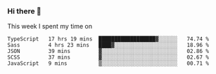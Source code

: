 ### Hi there 👋

<!--
**qiruohan/qiruohan** is a ✨ _special_ ✨ repository because its `README.md` (this file) appears on your GitHub profile.

Here are some ideas to get you started:

- 🔭 I’m currently working on ...
- 🌱 I’m currently learning ...
- 👯 I’m looking to collaborate on ...
- 🤔 I’m looking for help with ...
- 💬 Ask me about ...
- 📫 How to reach me: ...
- 😄 Pronouns: ...
- ⚡ Fun fact: ...
-->

This week I spent my time on 
<!--START_SECTION:waka-->
```text
TypeScript   17 hrs 19 mins  ██████████████████▓░░░░░░   74.74 % 
Sass         4 hrs 23 mins   ████▓░░░░░░░░░░░░░░░░░░░░   18.96 % 
JSON         39 mins         ▓░░░░░░░░░░░░░░░░░░░░░░░░   02.86 % 
SCSS         37 mins         ▓░░░░░░░░░░░░░░░░░░░░░░░░   02.67 % 
JavaScript   9 mins          ▒░░░░░░░░░░░░░░░░░░░░░░░░   00.71 % 
```
<!--END_SECTION:waka-->
